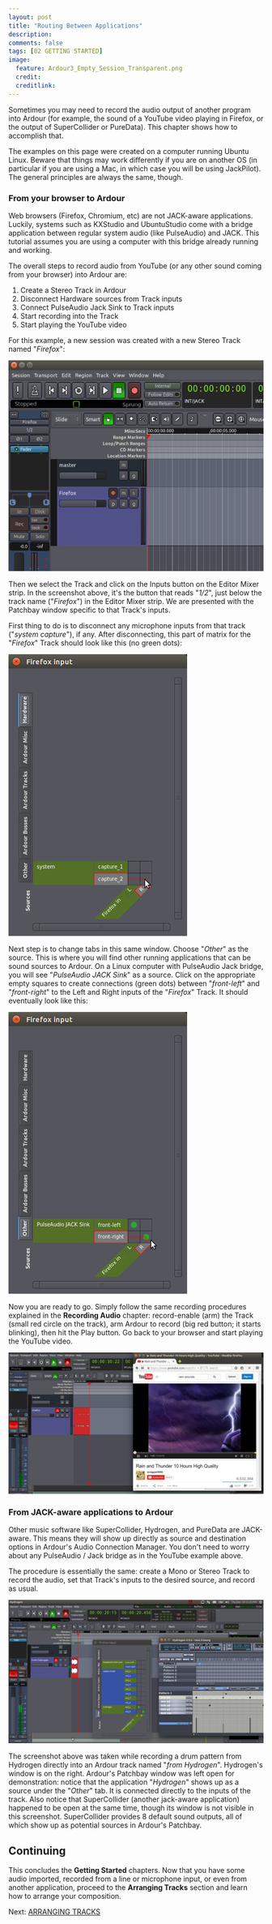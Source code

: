 ```yaml
---
layout: post
title: "Routing Between Applications"
description:
comments: false 
tags: [02 GETTING STARTED]
image:
  feature: Ardour3_Empty_Session_Transparent.png
  credit:  
  creditlink:  
---
```


Sometimes you may need to record the audio output of another program into Ardour (for example, the sound of a 
YouTube video playing in Firefox, or the output of SuperCollider or PureData). This chapter shows how to accomplish that.

The examples on this page were created on a computer running Ubuntu
Linux. Beware that things may work differently if you are on another OS
(in particular if you are using a Mac, in which case you will be using
JackPilot). The general principles are always the same, though.

### From your browser to Ardour

Web browsers (Firefox, Chromium, etc) are not JACK-aware applications.
Luckily, systems such as KXStudio and UbuntuStudio come with a bridge
application between regular system audio (like PulseAudio) and JACK. This
tutorial assumes you are using a computer with this bridge already
running and working.

The overall steps to record audio from YouTube (or any other sound
coming from your browser) into Ardour are:

1.  Create a Stereo Track in Ardour
2.  Disconnect Hardware sources from Track inputs
3.  Connect PulseAudio Jack Sink to Track inputs
4.  Start recording into the Track
5.  Start playing the YouTube video 

For this example, a new session was created with a new Stereo Track
named "*Firefox*":

![YouTube 1](../images/Ardour3_YouTube_1.png)

Then we select the Track and click on the Inputs button on the Editor
Mixer strip. In the screenshot above, it's the button that reads
"*1/2*", just below the track name ("*Firefox*") in the Editor Mixer
strip. We are presented with the Patchbay window specific to that
Track's inputs.

First thing to do is to disconnect any microphone inputs from that track
("*system capture*"), if any. After disconnecting, this part of matrix
for the "*Firefox*" Track should look like this (no green dots):

![YT 2](../images/Ardour3_YouTube_2.png) 

Next step is to change tabs in this same window. Choose "*Other*" as the
source. This is where you will find other running applications that can
be sound sources to Ardour. On a Linux computer with PulseAudio Jack
bridge, you will see "*PulseAudio JACK Sink*" as a source. Click on the
appropriate empty squares to create connections (green dots) between
"*front-left*" and "*front-right*" to the Left and Right inputs of the
"*Firefox*" Track. It should eventually look like this: 

![YT 3](../images/Ardour3_YouTube_3.png) 

Now you are ready to go. Simply follow the same recording procedures
explained in the **Recording Audio** chapter: record-enable (arm) the
Track (small red circle on the track), arm Ardour to record (big red
button; it starts blinking), then hit the Play button. Go back to your
browser and start playing the YouTube video.

![YT 4](../images/Ardour3_YouTube_4.png) 

### From JACK-aware applications to Ardour

Other music software like SuperCollider, Hydrogen, and PureData are
JACK-aware. This means they will show up directly as source and
destination options in Ardour's Audio Connection Manager. You don't need
to worry about any PulseAudio / Jack bridge as in the YouTube example
above.

The procedure is essentially the same: create a Mono or Stereo Track to
record the audio, set that Track's inputs to the desired source, and
record as usual. 

![Hydrogen](../images/Ardour3_Hydrogen.png) 

The screenshot above was taken while recording a drum pattern from
Hydrogen directly into an Ardour track named "*from Hydrogen*".
Hydrogen's window is on the right. Ardour's Patchbay window was left
open for demonstration: notice that the application "*Hydrogen*" shows
up as a source under the "*Other*" tab. It is connected directly to the
inputs of the track. Also notice that SuperCollider (another jack-aware
application) happened to be open at the same time, though its window is
not visible in this screenshot. SuperCollider provides 8 default sound
outputs, all of which show up as potential sources in Ardour's Patchbay.


Continuing
----------

This concludes the **Getting Started** chapters. Now that you have
some audio imported, recorded from a line or microphone input, or even
from another application, proceed to the **Arranging Tracks** section and learn how to arrange your composition.

Next: [ARRANGING TRACKS](../arranging-tracks)
